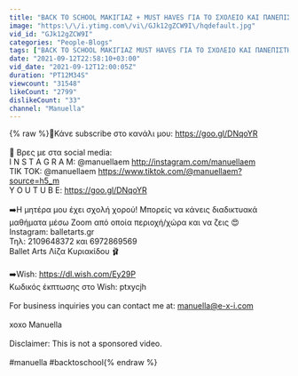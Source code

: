 ```yaml
---
title: "BACK TO SCHOOL ΜΑΚΙΓΙΑΖ + MUST HAVES ΓΙΑ ΤΟ ΣΧΟΛΕΙΟ ΚΑΙ ΠΑΝΕΠΙΣΤΗΜΙΟ | Manuella"
image: "https:\/\/i.ytimg.com\/vi\/GJk12gZCW9I\/hqdefault.jpg"
vid_id: "GJk12gZCW9I"
categories: "People-Blogs"
tags: ["BACK TO SCHOOL ΜΑΚΙΓΙΑΖ MUST HAVES ΓΙΑ ΤΟ ΣΧΟΛΕΙΟ ΚΑΙ ΠΑΝΕΠΙΣΤΗΜΙΟ Manuella","Manuella BACK TO SCHOOL ΜΑΚΙΓΙΑΖ MUST HAVES ΓΙΑ ΤΟ ΣΧΟΛΕΙΟ ΚΑΙ ΠΑΝΕΠΙΣΤΗΜΙΟ","BACK TO SCHOOL ΜΑΚΙΓΙΑΖ MUST HAVES ΓΙΑ ΤΟ ΣΧΟΛΕΙΟ ΚΑΙ ΠΑΝΕΠΙΣΤΗΜΙΟ"]
date: "2021-09-12T22:58:10+03:00"
vid_date: "2021-09-12T12:00:05Z"
duration: "PT12M34S"
viewcount: "31548"
likeCount: "2799"
dislikeCount: "33"
channel: "Manuella"
---
```

{% raw %}🔴Κάνε subscribe στο κανάλι μου: <a rel="nofollow" target="blank" href="https://goo.gl/DNqoYR">https://goo.gl/DNqoYR</a><br /><br />📱 Βρες με στα social media:<br />I N S T A G R A M: @manuellaem <a rel="nofollow" target="blank" href="http://instagram.com/manuellaem">http://instagram.com/manuellaem</a><br />TIK TOK: @manuellaem <a rel="nofollow" target="blank" href="https://www.tiktok.com/@manuellaem?source=h5_m">https://www.tiktok.com/@manuellaem?source=h5_m</a><br />Y O U T U B E: <a rel="nofollow" target="blank" href="https://goo.gl/DNqoYR">https://goo.gl/DNqoYR</a><br /><br />➡️Η μητέρα μου έχει σχολή χορού! Μπορείς να κάνεις διαδικτυακά μαθήματα μέσω Zoom από οποία περιοχή/χώρα και να ζεις 😍<br />Instagram: balletarts.gr<br />Τηλ: 2109648372 και 6972869569<br />Ballet Arts Λίζα Κυριακίδου 🩰<br /> <br />➡️Wish: <a rel="nofollow" target="blank" href="https://dl.wish.com/Ey29P">https://dl.wish.com/Ey29P</a><br />Κωδικός έκπτωσης στο Wish: ptxycjh<br /> <br />For business inquiries you can contact me at: manuella@e-x-i.com<br /><br />xoxo Manuella<br /><br />Disclaimer: This is not a sponsored video.<br /><br />#manuella #backtoschool{% endraw %}
